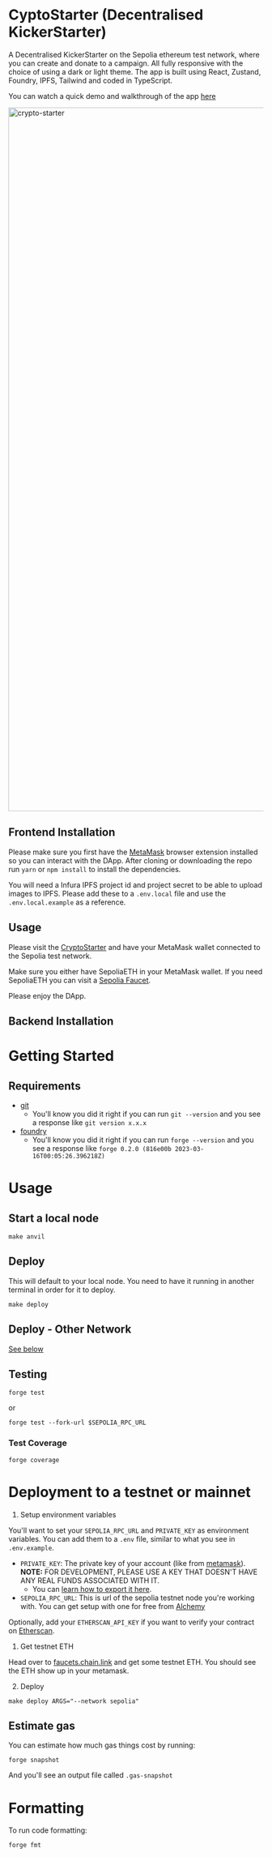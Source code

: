 # CyptoStarter (Decentralised KickerStarter)

A Decentralised KickerStarter on the Sepolia ethereum test network, where you can create and donate to a campaign. All fully responsive with the choice of using a dark or light theme. The app is built using React, Zustand, Foundry, IPFS, Tailwind and coded in TypeScript.

You can watch a quick demo and walkthrough of the app [here](https://www.youtube.com/watch?v=24x1x96x_l4)

<img width="1389" alt="crypto-starter" src="https://github.com/cryptnology/crypto-starter-vite/assets/85605968/cda40f98-e32f-40fd-b005-f5a33dc72802">

## Frontend Installation

Please make sure you first have the [MetaMask](https://metamask.io/) browser extension installed so you can interact with the DApp. After cloning or downloading the repo run ``yarn`` or ``npm install`` to install the dependencies.

You will need a Infura IPFS project id and project secret to be able to upload images to IPFS. Please add these to a ``.env.local`` file and use the ``.env.local.example`` as a reference.

## Usage

Please visit the [CryptoStarter](https://crypto-starter-vite.vercel.app) and have your MetaMask wallet connected to the Sepolia test network. 

Make sure you either have SepoliaETH in your MetaMask wallet. If you need SepoliaETH you can visit a [Sepolia Faucet](https://sepoliafaucet.com/).

Please enjoy the DApp.

## Backend Installation

# Getting Started

## Requirements

- [git](https://git-scm.com/book/en/v2/Getting-Started-Installing-Git)
  - You'll know you did it right if you can run `git --version` and you see a response like `git version x.x.x`
- [foundry](https://getfoundry.sh/)
  - You'll know you did it right if you can run `forge --version` and you see a response like `forge 0.2.0 (816e00b 2023-03-16T00:05:26.396218Z)`

# Usage

## Start a local node

```
make anvil
```

## Deploy

This will default to your local node. You need to have it running in another terminal in order for it to deploy.

```
make deploy
```

## Deploy - Other Network

[See below](#deployment-to-a-testnet-or-mainnet)

## Testing

```
forge test
```

or

```
forge test --fork-url $SEPOLIA_RPC_URL
```

### Test Coverage

```
forge coverage
```

# Deployment to a testnet or mainnet

1. Setup environment variables

You'll want to set your `SEPOLIA_RPC_URL` and `PRIVATE_KEY` as environment variables. You can add them to a `.env` file, similar to what you see in `.env.example`.

- `PRIVATE_KEY`: The private key of your account (like from [metamask](https://metamask.io/)). **NOTE:** FOR DEVELOPMENT, PLEASE USE A KEY THAT DOESN'T HAVE ANY REAL FUNDS ASSOCIATED WITH IT.
  - You can [learn how to export it here](https://metamask.zendesk.com/hc/en-us/articles/360015289632-How-to-Export-an-Account-Private-Key).
- `SEPOLIA_RPC_URL`: This is url of the sepolia testnet node you're working with. You can get setup with one for free from [Alchemy](https://alchemy.com/?a=673c802981)

Optionally, add your `ETHERSCAN_API_KEY` if you want to verify your contract on [Etherscan](https://etherscan.io/).

1. Get testnet ETH

Head over to [faucets.chain.link](https://faucets.chain.link/) and get some testnet ETH. You should see the ETH show up in your metamask.

2. Deploy

```
make deploy ARGS="--network sepolia"
```

## Estimate gas

You can estimate how much gas things cost by running:

```
forge snapshot
```

And you'll see an output file called `.gas-snapshot`

# Formatting

To run code formatting:

```
forge fmt
```
